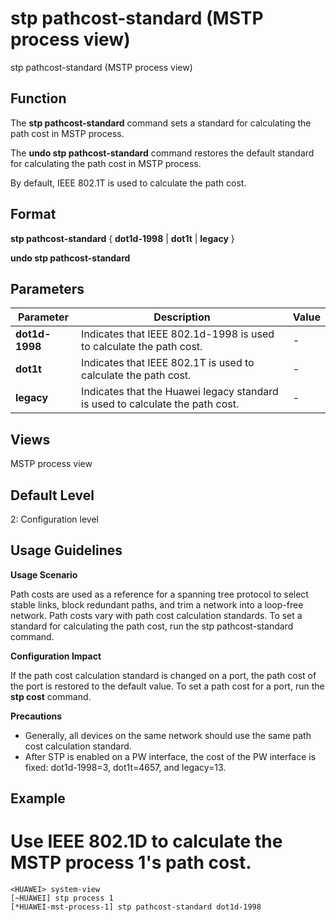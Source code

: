 stp pathcost-standard (MSTP process view)
=========================================

stp pathcost-standard (MSTP process view)

Function
--------



The **stp pathcost-standard** command sets a standard for calculating the path cost in MSTP process.

The **undo stp pathcost-standard** command restores the default standard for calculating the path cost in MSTP process.



By default, IEEE 802.1T is used to calculate the path cost.


Format
------

**stp pathcost-standard** { **dot1d-1998** | **dot1t** | **legacy** }

**undo stp pathcost-standard**


Parameters
----------

| Parameter | Description | Value |
| --- | --- | --- |
| **dot1d-1998** | Indicates that IEEE 802.1d-1998 is used to calculate the path cost. | - |
| **dot1t** | Indicates that IEEE 802.1T is used to calculate the path cost. | - |
| **legacy** | Indicates that the Huawei legacy standard is used to calculate the path cost. | - |



Views
-----

MSTP process view


Default Level
-------------

2: Configuration level


Usage Guidelines
----------------

**Usage Scenario**



Path costs are used as a reference for a spanning tree protocol to select stable links, block redundant paths, and trim a network into a loop-free network. Path costs vary with path cost calculation standards. To set a standard for calculating the path cost, run the stp pathcost-standard command.



**Configuration Impact**



If the path cost calculation standard is changed on a port, the path cost of the port is restored to the default value. To set a path cost for a port, run the **stp cost** command.



**Precautions**

* Generally, all devices on the same network should use the same path cost calculation standard.
* After STP is enabled on a PW interface, the cost of the PW interface is fixed: dot1d-1998=3, dot1t=4657, and legacy=13.


Example
-------

# Use IEEE 802.1D to calculate the MSTP process 1's path cost.
```
<HUAWEI> system-view
[~HUAWEI] stp process 1
[*HUAWEI-mst-process-1] stp pathcost-standard dot1d-1998

```